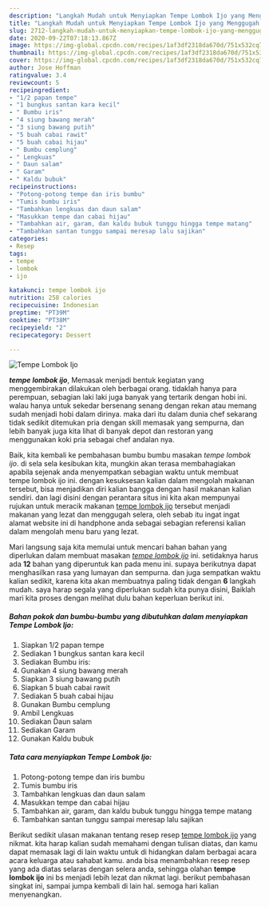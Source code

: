```yaml
---
description: "Langkah Mudah untuk Menyiapkan Tempe Lombok Ijo yang Menggugah Selera"
title: "Langkah Mudah untuk Menyiapkan Tempe Lombok Ijo yang Menggugah Selera"
slug: 2712-langkah-mudah-untuk-menyiapkan-tempe-lombok-ijo-yang-menggugah-selera
date: 2020-09-22T07:18:13.867Z
image: https://img-global.cpcdn.com/recipes/1af3df2318da670d/751x532cq70/tempe-lombok-ijo-foto-resep-utama.jpg
thumbnail: https://img-global.cpcdn.com/recipes/1af3df2318da670d/751x532cq70/tempe-lombok-ijo-foto-resep-utama.jpg
cover: https://img-global.cpcdn.com/recipes/1af3df2318da670d/751x532cq70/tempe-lombok-ijo-foto-resep-utama.jpg
author: Jose Hoffman
ratingvalue: 3.4
reviewcount: 5
recipeingredient:
- "1/2 papan tempe"
- "1 bungkus santan kara kecil"
- " Bumbu iris"
- "4 siung bawang merah"
- "3 siung bawang putih"
- "5 buah cabai rawit"
- "5 buah cabai hijau"
- " Bumbu cemplung"
- " Lengkuas"
- " Daun salam"
- " Garam"
- " Kaldu bubuk"
recipeinstructions:
- "Potong-potong tempe dan iris bumbu"
- "Tumis bumbu iris"
- "Tambahkan lengkuas dan daun salam"
- "Masukkan tempe dan cabai hijau"
- "Tambahkan air, garam, dan kaldu bubuk tunggu hingga tempe matang"
- "Tambahkan santan tunggu sampai meresap lalu sajikan"
categories:
- Resep
tags:
- tempe
- lombok
- ijo

katakunci: tempe lombok ijo 
nutrition: 258 calories
recipecuisine: Indonesian
preptime: "PT39M"
cooktime: "PT38M"
recipeyield: "2"
recipecategory: Dessert

---
```



![Tempe Lombok Ijo](https://img-global.cpcdn.com/recipes/1af3df2318da670d/751x532cq70/tempe-lombok-ijo-foto-resep-utama.jpg)

<b><i>tempe lombok ijo</i></b>, Memasak menjadi bentuk kegiatan yang menggembirakan dilakukan oleh berbagai orang. tidaklah hanya para perempuan, sebagian laki laki juga banyak yang tertarik dengan hobi ini. walau hanya untuk sekedar bersenang senang dengan rekan atau memang sudah menjadi hobi dalam dirinya. maka dari itu dalam dunia chef sekarang tidak sedikit ditemukan pria dengan skill memasak yang sempurna, dan lebih banyak juga kita lihat di banyak depot dan restoran yang menggunakan koki pria sebagai chef andalan nya.



Baik, kita kembali ke pembahasan bumbu bumbu masakan <i>tempe lombok ijo</i>. di sela sela kesibukan kita, mungkin akan terasa membahagiakan apabila sejenak anda menyempatkan sebagian waktu untuk membuat tempe lombok ijo ini. dengan kesuksesan kalian dalam mengolah makanan tersebut, bisa menjadikan diri kalian bangga dengan hasil makanan kalian sendiri. dan lagi disini dengan perantara situs ini kita akan mempunyai rujukan untuk meracik makanan <u>tempe lombok ijo</u> tersebut menjadi makanan yang lezat dan menggugah selera, oleh sebab itu ingat ingat alamat website ini di handphone anda sebagai sebagian referensi kalian dalam mengolah menu baru yang lezat.


Mari langsung saja kita memulai untuk mencari bahan bahan yang diperlukan dalam membuat masakan <u><i>tempe lombok ijo</i></u> ini. setidaknya harus ada <b>12</b> bahan yang diperuntuk kan pada menu ini. supaya berikutnya dapat menghasilkan rasa yang lumayan dan sempurna. dan juga sempatkan waktu kalian sedikit, karena kita akan membuatnya paling tidak dengan <b>6</b> langkah mudah. saya harap segala yang diperlukan sudah kita punya disini, Baiklah mari kita proses dengan melihat dulu bahan keperluan berikut ini.

<!--inarticleads1-->

##### Bahan pokok dan bumbu-bumbu yang dibutuhkan dalam menyiapkan Tempe Lombok Ijo:

1. Siapkan 1/2 papan tempe
1. Sediakan 1 bungkus santan kara kecil
1. Sediakan  Bumbu iris:
1. Gunakan 4 siung bawang merah
1. Siapkan 3 siung bawang putih
1. Siapkan 5 buah cabai rawit
1. Sediakan 5 buah cabai hijau
1. Gunakan  Bumbu cemplung
1. Ambil  Lengkuas
1. Sediakan  Daun salam
1. Sediakan  Garam
1. Gunakan  Kaldu bubuk




<!--inarticleads2-->

##### Tata cara menyiapkan Tempe Lombok Ijo:

1. Potong-potong tempe dan iris bumbu
1. Tumis bumbu iris
1. Tambahkan lengkuas dan daun salam
1. Masukkan tempe dan cabai hijau
1. Tambahkan air, garam, dan kaldu bubuk tunggu hingga tempe matang
1. Tambahkan santan tunggu sampai meresap lalu sajikan




Berikut sedikit ulasan makanan tentang resep resep <u>tempe lombok ijo</u> yang nikmat. kita harap kalian sudah memahami dengan tulisan diatas, dan kamu dapat memasak lagi di lain waktu untuk di hidangkan dalam berbagai acara acara keluarga atau sahabat kamu. anda bisa menambahkan resep resep yang ada diatas selaras dengan selera anda, sehingga olahan <b>tempe lombok ijo</b> ini bs menjadi lebih lezat dan nikmat lagi. berikut pembahasan singkat ini, sampai jumpa kembali di lain hal. semoga hari kalian menyenangkan.
